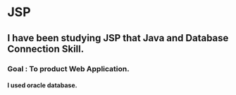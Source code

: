 # JSP
## I have been studying JSP that  Java and Database Connection Skill. 
### Goal : To product Web Application.
#### I used oracle database.